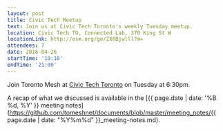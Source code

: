 ```yaml
---
layout: post
title: Civic Tech Meetup
text: Join us at Civic Tech Toronto's weekly Tuesday meetup.
location: Civic Tech TO, Connected Lab, 370 King St W
locationLink: http://osm.org/go/ZX6Bjwlll?m=
attendees: 7
date: 2016-04-26
startTime: '19:10'
endTime: '21:00'
---
```


Join Toronto Mesh at [Civic Tech Toronto](http://civictech.ca) on Tuesday at 6:30pm.

A recap of what we discussed is available in the [{{ page.date | date: '%B %d, %Y' }} meeting notes](https://github.com/tomeshnet/documents/blob/master/meeting_notes/{{ page.date | date: "%Y%m%d" }}_meeting-notes.md).

